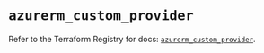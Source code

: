 # `azurerm_custom_provider`

Refer to the Terraform Registry for docs: [`azurerm_custom_provider`](https://registry.terraform.io/providers/hashicorp/azurerm/3.86.0/docs/resources/custom_provider).
